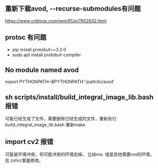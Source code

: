 ## 重新下载avod, --recurse-submodules有问题
https://www.cnblogs.com/wmr95/p/7852832.html

## protoc 有问题
- pip install protobuf==3.2.0
- sudo apt install protobuf-compiler

## No module named avod
export PYTHONPATH=$PYTHONPATH:'/path/to/avod'

## sh scripts/install/build_integral_image_lib.bash 报错
可能已经生成了文件，需要删除已经生成的文件，重新执行build_integral_image_lib.bash 
重新make

## import cv2 报错
可能是环境冲突，将可能冲突的环境去掉。
比如ros. 或是其他需要ros的环境。在.zshrc里面修改。